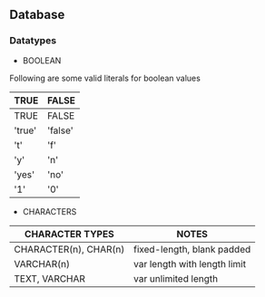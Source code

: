 ## Database 

### Datatypes

* BOOLEAN

Following are some valid literals for boolean values

| TRUE        | FALSE       |
| ----------- | ----------- |
| TRUE        | FALSE       |
| 'true'      | 'false'     |
| 't'         | 'f'         |
| 'y'         | 'n'         |
| 'yes'       | 'no'        |
| '1'         | '0'         |

* CHARACTERS


| CHARACTER TYPES           | NOTES                        |
| ------------------------- | ---------------------------- |
| CHARACTER(n), CHAR(n)     | fixed-length, blank padded   |
| VARCHAR(n)                | var length with length limit |
| TEXT, VARCHAR             | var unlimited length         |
